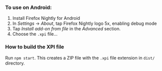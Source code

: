 

### To use on Android:
1. Install Firefox Nightly for Android
2. In *Settings* -> *About*, tap Firefox Nightly logo 5x, enabling debug mode
3. Tap *Install add-on from file* in the *Advanced* section.
4. Choose the `.xpi` file...

### How to build the XPI file

Run `npm start`.
This creates a ZIP file with the `.xpi` file extension in `dist/` directory.
